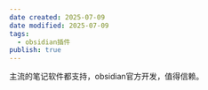 ```yaml
---
date created: 2025-07-09
date modified: 2025-07-09
tags:
  - obsidian插件
publish: true
---
```


主流的笔记软件都支持，obsidian官方开发，值得信赖。

